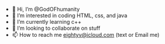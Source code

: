 - 👋 Hi, I’m @GodOFhumanity
- 👀 I’m interested in coding HTML, css, and java
- 🌱 I’m currently learning c++
- 💞️ I’m looking to collaborate on stuff
- 📫 How to reach me eightyv@icloud.com (text or 
Email me)

<!---
GodOFhumanity/GodOFhumanity is a ✨ special ✨ repository because its `README.md` (this file) appears on your GitHub profile.
You can click the Preview link to take a look at your changes.
--->
